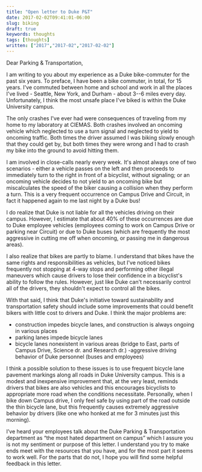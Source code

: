 ```yaml
---
title: "Open letter to Duke P&T"
date: 2017-02-02T09:41:01-06:00
slug: biking
draft: true
keywords: thoughts
tags: [thoughts]
written: ["2017","2017-02","2017-02-02"]
---
```


Dear Parking & Transportation,

I am writing to you about my experience as a Duke bike-commuter for the past six years. To preface, I have been a bike commuter, in total, for 15 years. I've commuted between home and school and work in all the places I've lived - Seattle, New York, and Durham - about 3--6 miles every day. Unfortunately, I think the most unsafe place I've biked is within the Duke University campus.

The only crashes I've ever had were consequences of traveling from my home to my laboratory at CIEMAS. Both crashes involved an oncoming vehicle which neglected to use a turn signal and neglected to yield to oncoming traffic. Both times the driver assumed I was biking slowly enough that they could get by, but both times they were wrong and I had to crash my bike into the ground to avoid hitting them.

I am involved in close-calls nearly every week. It's almost always one of two scenarios - either a vehicle passes on the left and then proceeds to immediately turn to the right in front of a bicyclist, without signaling; or an oncoming vehicle decides to not yield to an oncoming bike but miscalculates the speed of the biker causing a collision when they perform a turn. This is a very frequent occurrence on Campus Drive and Circuit, in fact it happened again to me last night by a Duke bus!

I do realize that Duke is not liable for all the vehicles driving on their campus. However, I estimate that about 40% of these occurrences are due to Duke employee vehicles (employees coming to work on Campus Drive or parking near Circuit) or due to Duke buses (which are frequently the most aggressive in cutting me off when oncoming, or passing me in dangerous areas).

I also realize that bikes are partly to blame. I understand that bikes have the same rights and responsibilities as vehicles, but I've noticed bikes frequently not stopping at 4-way stops and performing other illegal maneuvers which cause drivers to lose their confidence in a bicyclist's ability to follow the rules. However, just like Duke can't necessarily control all of the drivers, they shouldn't expect to control all the bikes.

With that said, I think that Duke's initiative toward sustainability and transportation safety should include some improvements that could benefit bikers with little cost to drivers and Duke. I think the major problems are:

-   construction impedes bicycle lanes, and construction is always ongoing in various places
-   parking lanes impede bicycle lanes
-   bicycle lanes nonexistent in various areas (bridge to East, parts of Campus Drive, Science dr. and Research dr.) -aggressive driving behavior of Duke personnel (buses and employees)

I think a possible solution to these issues is to use frequent bicycle lane pavement markings along all roads in Duke University campus. This is a modest and inexpensive improvement that, at the very least, reminds drivers that bikes are also vehicles and this encourages bicyclists to appropriate more road when the conditions necessitate. Personally, when I bike down Campus drive, I only feel safe by using part of the road outside the thin bicycle lane, but this frequently causes extremely aggressive behavior by drivers (like one who honked at me for 3 minutes just this morning).

I’ve heard your employees talk about the Duke Parking & Transportation department as “the most hated department on campus” which I assure you is not my sentiment or purpose of this letter. I understand you try to make ends meet with the resources that you have, and for the most part it seems to work well. For the parts that do not, I hope you will find some helpful feedback in this letter.
